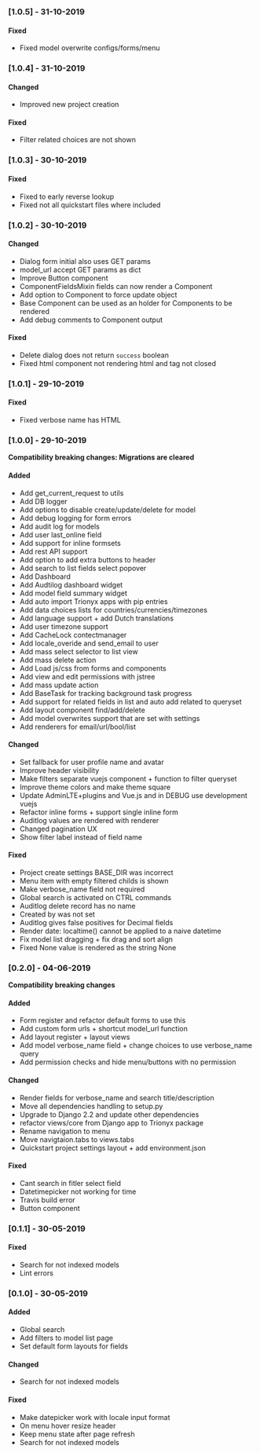 ### [1.0.5] - 31-10-2019
#### Fixed
- Fixed model overwrite configs/forms/menu


### [1.0.4] - 31-10-2019
#### Changed
- Improved new project creation

#### Fixed
- Filter related choices are not shown


### [1.0.3] - 30-10-2019
#### Fixed
- Fixed to early reverse lookup
- Fixed not all quickstart files where included


### [1.0.2] - 30-10-2019
#### Changed
- Dialog form initial also uses GET params
- model_url accept GET params as dict
- Improve Button component
- ComponentFieldsMixin fields can now render a Component
- Add option to Component to force update object
- Base Component can be used as an holder for Components to be rendered
- Add debug comments to Component output

#### Fixed
- Delete dialog does not return `success` boolean
- Fixed html component not rendering html and tag not closed


### [1.0.1] - 29-10-2019
#### Fixed
- Fixed verbose name has HTML


### [1.0.0] - 29-10-2019

**Compatibility breaking changes: Migrations are cleared**

#### Added
- Add get_current_request to utils
- Add DB logger
- Add options to disable create/update/delete for model
- Add debug logging for form errors
- Add audit log for models
- Add user last_online field
- Add support for inline formsets
- Add rest API support
- Add option to add extra buttons to header
- Add search to list fields select popover
- Add Dashboard
- Add Audtilog dashboard widget
- Add model field summary widget
- Add auto import Trionyx apps with pip entries
- Add data choices lists for countries/currencies/timezones
- Add language support + add Dutch translations
- Add user timezone support
- Add CacheLock contectmanager
- Add locale_overide and send_email to user
- Add mass select selector to list view
- Add mass delete action
- Add Load js/css from forms and components
- Add view and edit permissions with jstree
- Add mass update action
- Add BaseTask for tracking background task progress
- Add support for related fields in list and auto add related to queryset
- Add layout component find/add/delete
- Add model overwrites support that are set with settings
- Add renderers for email/url/bool/list

#### Changed
- Set fallback for user profile name and avatar
- Improve header visibility
- Make filters separate vuejs component + function to filter queryset
- Improve theme colors and make theme square
- Update AdminLTE+plugins and Vue.js and in DEBUG use development vuejs
- Refactor inline forms + support single inline form
- Auditlog values are rendered with renderer
- Changed pagination UX
- Show filter label instead of field name

#### Fixed
- Project create settings BASE_DIR was incorrect 
- Menu item with empty filtered childs is shown
- Make verbose_name field not required
- Global search is activated on CTRL commands
- Auditlog delete record has no name
- Created by was not set
- Auditlog gives false positives for Decimal fields
- Render date: localtime() cannot be applied to a naive datetime
- Fix model list dragging + fix drag and sort align
- Fixed None value is rendered as the string None

### [0.2.0] - 04-06-2019 

**Compatibility breaking changes**

#### Added
- Form register and refactor default forms to use this
- Add custom form urls + shortcut model_url function
- Add layout register + layout views
- Add model verbose_name field + change choices to use verbose_name query
- Add permission checks and hide menu/buttons with no permission

#### Changed
- Render fields for verbose_name and search title/description
- Move all dependencies handling to setup.py
- Upgrade to Django 2.2 and update other dependencies
- refactor views/core from Django app to Trionyx package
- Rename navigation to menu
- Move navigtaion.tabs to views.tabs
- Quickstart project settings layout + add environment.json

#### Fixed
- Cant search in fitler select field
- Datetimepicker not working for time
- Travis build error
- Button component


### [0.1.1] - 30-05-2019
#### Fixed
- Search for not indexed models
- Lint errors


### [0.1.0] - 30-05-2019
#### Added
- Global search
- Add filters to model list page
- Set default form layouts for fields

#### Changed
- Search for not indexed models

#### Fixed
- Make datepicker work with locale input format
- On menu hover resize header 
- Keep menu state after page refresh
- Search for not indexed models